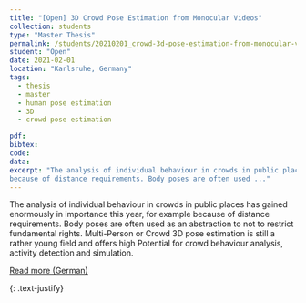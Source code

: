 ```yaml
---
title: "[Open] 3D Crowd Pose Estimation from Monocular Videos"
collection: students
type: "Master Thesis"
permalink: /students/20210201_crowd-3d-pose-estimation-from-monocular-videos
student: "Open"
date: 2021-02-01
location: "Karlsruhe, Germany"
tags: 
  - thesis
  - master
  - human pose estimation
  - 3D 
  - crowd pose estimation

pdf:
bibtex:
code: 
data: 
excerpt: "The analysis of individual behaviour in crowds in public places has gained enormously in importance this year, for example
because of distance requirements. Body poses are often used ..."
---
```


The analysis of individual behaviour in crowds in public places has gained enormously in importance this year, for example
because of distance requirements. Body poses are often used as an abstraction to not to restrict fundamental rights. Multi-Person or Crowd 3D pose estimation is still a rather young field and offers high Potential for crowd behaviour analysis, activity detection and simulation.

<a href="https://mickaelcormier.github.io/files/opening/20200622_ma_crowd-3d-hpe_cormier.pdf" target="_blank">Read more (German)</a>

{: .text-justify}